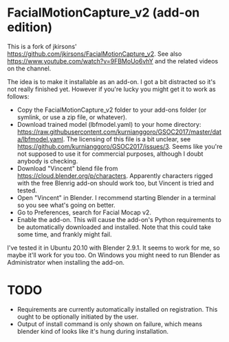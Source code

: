 # FacialMotionCapture_v2 (add-on edition)

This is a fork of jkirsons' https://github.com/jkirsons/FacialMotionCapture_v2.
See also https://www.youtube.com/watch?v=9FBMoUo6vhY and the related videos on
the channel.

The idea is to make it installable as an add-on. I got a bit distracted so it's
not really finished yet. However if you're lucky you might get it to work as
follows:

* Copy the FacialMotionCapture_v2 folder to your add-ons folder (or symlink, or
  use a zip file, or whatever).
* Download trained model (lbfmodel.yaml) to your home directory:
  https://raw.githubusercontent.com/kurnianggoro/GSOC2017/master/data/lbfmodel.yaml.
  The licensing of this file is a bit unclear, see
  https://github.com/kurnianggoro/GSOC2017/issues/3. Seems like you're not
  supposed to use it for commercial purposes, although I doubt anybody is
  checking.
* Download "Vincent" blend file from https://cloud.blender.org/p/characters.
  Apparently characters rigged with the free Blenrig add-on should work too,
  but Vincent is tried and tested.
* Open "Vincent" in Blender. I recommend starting Blender in a terminal so you
  see what's going on better.
* Go to Preferences, search for Facial Mocap v2.
* Enable the add-on. This will cause the add-on's Python requirements to be
  automatically downloaded and installed. Note that this could take some time,
  and frankly might fail.

I've tested it in Ubuntu 20.10 with Blender 2.9.1. It seems to work for me, so
maybe it'll work for you too. On Windows you might need to run Blender as
Administrator when installing the add-on.

TODO
====

* Requirements are currently automatically installed on registration. This
  ought to be optionally initiated by the user.
* Output of install command is only shown on failure, which means blender
  kind of looks like it's hung during installation.